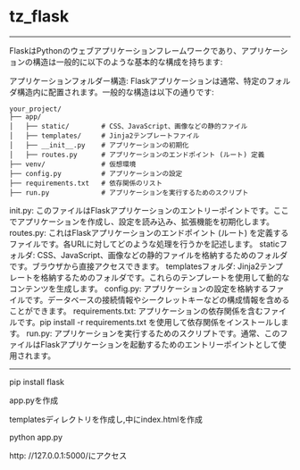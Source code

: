 # tz_flask


---

FlaskはPythonのウェブアプリケーションフレームワークであり、アプリケーションの構造は一般的に以下のような基本的な構成を持ちます:

アプリケーションフォルダー構造: Flaskアプリケーションは通常、特定のフォルダ構造内に配置されます。一般的な構造は以下の通りです:

```
your_project/
├── app/
│   ├── static/        # CSS、JavaScript、画像などの静的ファイル
│   ├── templates/     # Jinja2テンプレートファイル
│   ├── __init__.py    # アプリケーションの初期化
│   ├── routes.py      # アプリケーションのエンドポイント (ルート) 定義
├── venv/              # 仮想環境
├── config.py          # アプリケーションの設定
├── requirements.txt   # 依存関係のリスト
├── run.py             # アプリケーションを実行するためのスクリプト
```

init.py: このファイルはFlaskアプリケーションのエントリーポイントです。ここでアプリケーションを作成し、設定を読み込み、拡張機能を初期化します。
routes.py: これはFlaskアプリケーションのエンドポイント (ルート) を定義するファイルです。各URLに対してどのような処理を行うかを記述します。
staticフォルダ: CSS、JavaScript、画像などの静的ファイルを格納するためのフォルダです。ブラウザから直接アクセスできます。
templatesフォルダ: Jinja2テンプレートを格納するためのフォルダです。これらのテンプレートを使用して動的なコンテンツを生成します。
config.py: アプリケーションの設定を格納するファイルです。データベースの接続情報やシークレットキーなどの構成情報を含めることができます。
requirements.txt: アプリケーションの依存関係を含むファイルです。pip install -r requirements.txt を使用して依存関係をインストールします。
run.py: アプリケーションを実行するためのスクリプトです。通常、このファイルはFlaskアプリケーションを起動するためのエントリーポイントとして使用されます。


---
pip install flask

app.pyを作成

templatesディレクトリを作成し,中にindex.htmlを作成

python app.py

http: //127.0.0.1:5000/にアクセス

